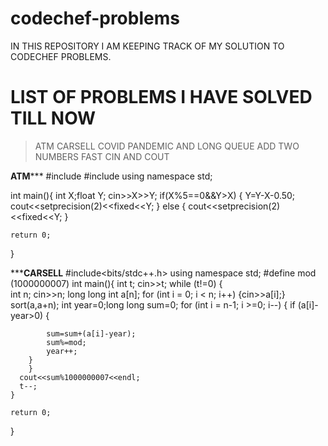 # codechef-problems
IN THIS REPOSITORY I AM KEEPING TRACK OF MY SOLUTION TO CODECHEF PROBLEMS.

# LIST OF PROBLEMS I HAVE SOLVED TILL NOW
>ATM
>CARSELL
>COVID PANDEMIC AND LONG QUEUE
>ADD TWO NUMBERS
>FAST CIN AND COUT


******************ATM*********************
#include<iostream>
#include<iomanip>
using namespace std;

int main(){
    int X;float Y;
    cin>>X>>Y;
     if(X%5==0&&Y>X)
    {
        Y=Y-X-0.50;
        cout<<setprecision(2)<<fixed<<Y;
    }
    else
    {
        cout<<setprecision(2)<<fixed<<Y;
    }
    
    return 0;
}

*******************CARSELL****************
#include<bits/stdc++.h>
using namespace std;
#define mod (1000000007)
int main(){
    int t;
    cin>>t;
    while (t!=0)
    {   
        int n;
        cin>>n;
        long long int a[n];
        for (int i = 0; i < n; i++)
            {cin>>a[i];}
        sort(a,a+n);
        int year=0;long long sum=0;
        for (int i = n-1; i >=0; i--)
        {   if (a[i]-year>0)
        {
    
            sum=sum+(a[i]-year);
            sum%=mod;
            year++;
        }
        }
      cout<<sum%1000000007<<endl;
      t--;
    } 

    return 0;
}


